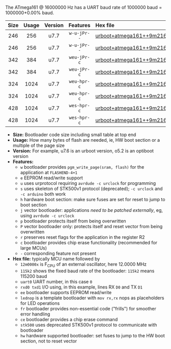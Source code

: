 The ATmega161 @ 16000000 Hz has a UART baud rate of 1000000 baud = 1000000+0.00% baud.

|Size|Usage|Version|Features|Hex file|
|:-:|:-:|:-:|:-:|:--|
|246|256|u7.7|`w-u-jPr--`|[urboot+atmega161++9m2160x++576k0_uart0_rxd0_txd1_lednop_fr.hex](https://raw.githubusercontent.com/stefanrueger/urboot.hex/main/mcus/atmega161/external_oscillator/fcpu++9m2160_Hz/br++576k0_bps/urboot+atmega161++9m2160x++576k0_uart0_rxd0_txd1_lednop_fr.hex)|
|246|256|u7.7|`w-u-jPr--`|[urboot+atmega161++9m2160x++576k0_uart1_rxb2_txb3_lednop_fr.hex](https://raw.githubusercontent.com/stefanrueger/urboot.hex/main/mcus/atmega161/external_oscillator/fcpu++9m2160_Hz/br++576k0_bps/urboot+atmega161++9m2160x++576k0_uart1_rxb2_txb3_lednop_fr.hex)|
|342|384|u7.7|`weu-jPr-c`|[urboot+atmega161++9m2160x++576k0_uart0_rxd0_txd1_ee_lednop_fr_ce.hex](https://raw.githubusercontent.com/stefanrueger/urboot.hex/main/mcus/atmega161/external_oscillator/fcpu++9m2160_Hz/br++576k0_bps/urboot+atmega161++9m2160x++576k0_uart0_rxd0_txd1_ee_lednop_fr_ce.hex)|
|342|384|u7.7|`weu-jPr-c`|[urboot+atmega161++9m2160x++576k0_uart1_rxb2_txb3_ee_lednop_fr_ce.hex](https://raw.githubusercontent.com/stefanrueger/urboot.hex/main/mcus/atmega161/external_oscillator/fcpu++9m2160_Hz/br++576k0_bps/urboot+atmega161++9m2160x++576k0_uart1_rxb2_txb3_ee_lednop_fr_ce.hex)|
|324|1024|u7.7|`weu-hpr-c`|[urboot+atmega161++9m2160x++576k0_uart0_rxd0_txd1_ee_lednop_fr_ce_hw.hex](https://raw.githubusercontent.com/stefanrueger/urboot.hex/main/mcus/atmega161/external_oscillator/fcpu++9m2160_Hz/br++576k0_bps/urboot+atmega161++9m2160x++576k0_uart0_rxd0_txd1_ee_lednop_fr_ce_hw.hex)|
|324|1024|u7.7|`weu-hpr-c`|[urboot+atmega161++9m2160x++576k0_uart1_rxb2_txb3_ee_lednop_fr_ce_hw.hex](https://raw.githubusercontent.com/stefanrueger/urboot.hex/main/mcus/atmega161/external_oscillator/fcpu++9m2160_Hz/br++576k0_bps/urboot+atmega161++9m2160x++576k0_uart1_rxb2_txb3_ee_lednop_fr_ce_hw.hex)|
|428|1024|u7.7|`wes-hpr-c`|[urboot+atmega161++9m2160x++576k0_uart0_rxd0_txd1_ee_lednop_fr_ce_stk500_hw.hex](https://raw.githubusercontent.com/stefanrueger/urboot.hex/main/mcus/atmega161/external_oscillator/fcpu++9m2160_Hz/br++576k0_bps/urboot+atmega161++9m2160x++576k0_uart0_rxd0_txd1_ee_lednop_fr_ce_stk500_hw.hex)|
|428|1024|u7.7|`wes-hpr-c`|[urboot+atmega161++9m2160x++576k0_uart1_rxb2_txb3_ee_lednop_fr_ce_stk500_hw.hex](https://raw.githubusercontent.com/stefanrueger/urboot.hex/main/mcus/atmega161/external_oscillator/fcpu++9m2160_Hz/br++576k0_bps/urboot+atmega161++9m2160x++576k0_uart1_rxb2_txb3_ee_lednop_fr_ce_stk500_hw.hex)|

- **Size:** Bootloader code size including small table at top end
- **Usage:** How many bytes of flash are needed, ie, HW boot section or a multiple of the page size
- **Version:** For example, u7.6 is an urboot version, o5.2 is an optiboot version
- **Features:**
  + `w` bootloader provides `pgm_write_page(sram, flash)` for the application at `FLASHEND-4+1`
  + `e` EEPROM read/write support
  + `u` uses urprotocol requiring `avrdude -c urclock` for programming
  + `s` uses skeleton of STK500v1 protocol (deprecated); `-c urclock` and `-c arduino` both work
  + `h` hardware boot section: make sure fuses are set for reset to jump to boot section
  + `j` vector bootloader: applications *need to be patched externally*, eg, using `avrdude -c urclock`
  + `p` bootloader protects itself from being overwritten
  + `P` vector bootloader only: protects itself and reset vector from being overwritten
  + `r` preserves reset flags for the application in the register R2
  + `c` bootloader provides chip erase functionality (recommended for large MCUs)
  + `-` corresponding feature not present
- **Hex file:** typically MCU name followed by
  + `12m0000x` is F<sub>CPU</sub> of an external oscillator, here 12.0000 MHz
  + `115k2` shows the fixed baud rate of the bootloader: `115k2` means 115200 baud
  + `uart0` UART number, in this case `0`
  + `rxd0 txd1` I/O using, in this example, lines RX `D0` and TX `D1`
  + `ee` bootloader supports EEPROM read/write
  + `lednop` is a template bootloader with `mov rx,rx` nops as placeholders for LED operations
  + `fr` bootloader provides non-essential code ("frills") for smoother error handling
  + `ce` bootloader provides a chip erase command
  + `stk500` uses deprecated STK500v1 protocol to communicate with bootloader
  + `hw` hardware supported bootloader: set fuses to jump to the HW boot section, not to reset vector
